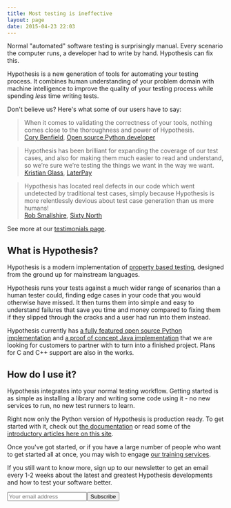 ```yaml
---
title: Most testing is ineffective
layout: page
date: 2015-04-23 22:03
---
```


Normal "automated" software testing is surprisingly manual. Every scenario the computer runs, a developer had to
write by hand. Hypothesis can fix this.

Hypothesis is a new generation of tools for automating your testing process. It combines human understanding of
your problem domain with machine intelligence to improve the quality of your testing process while spending
*less* time writing tests.

Don't believe us? Here's what some of our users have to say:

<blockquote class="blockquote-reverse pull testimonial">
When it comes to validating the correctness of your tools, nothing comes close to the thoroughness and power of Hypothesis.

 <footer><a href="/testimonials/#cory-benfield">Cory Benfield</a>, <a href="https://github.com/Lukasa">Open source Python developer</a></footer></cite>
</blockquote>


<blockquote class="blockquote-reverse pull testimonial">
Hypothesis has been brilliant for expanding the coverage of our test cases, and also for making them much easier to read and understand, so we’re sure we’re testing the things we want in the way we want.
 <footer><a href="/testimonials/#kristian-glass">Kristian Glass</a>, <a href="https://www.laterpay.net/">LaterPay</a></footer></cite>
</blockquote>

<blockquote class="blockquote-reverse pull testimonial">
Hypothesis has located real defects in our code which went undetected by traditional test cases, simply because Hypothesis is more relentlessly devious about test case generation than us mere humans!
 <footer><a href="/testimonials/#sixty-north">Rob Smallshire</a>, <a href="http://sixty-north.com/">Sixty North</a></footer></cite>
</blockquote>

See more at our [testimonials page](/testimonials/).

## What is Hypothesis?

Hypothesis is a modern implementation of [property based testing](https://en.wikipedia.org/wiki/QuickCheck), designed from the ground up for mainstream languages.

Hypothesis runs your tests against a much wider range of scenarios than a human tester could, finding edge cases
in your code that you would otherwise have missed. It then turns them into simple and easy to understand failures
that save you time and money compared to fixing them if they slipped through the cracks and a user had run into
them instead.

Hypothesis currently has [a fully featured open source Python implementation](https://github.com/HypothesisWorks/hypothesis-python/) and [a proof of concept Java implementation](https://github.com/HypothesisWorks/hypothesis-java) that we are looking for customers to partner with to turn into a finished project.
Plans for C and C++ support are also in the works.

## How do I use it?

Hypothesis integrates into your normal testing workflow. Getting started is as simple as installing a library and
writing some code using it - no new services to run, no new test runners to learn.

Right now only the Python version of Hypothesis is production ready. To get started with it, check out
[the documentation](https://hypothesis.readthedocs.org/en/latest/) or read some of the
[introductory articles here on this site](/articles/intro/).

Once you've got started, or if you have a large number of people who want to get started all at once,
you may wish to engage [our training services](/training).

If you still want to know more, sign up to our newsletter to get an email every 1-2 weeks about the latest and greatest Hypothesis developments and how to test your software better.

<form id="tinyletter" action="https://tinyletter.com/DRMacIver" method="post" target="popupwindow" onsubmit="window.open('https://tinyletter.com/DRMacIver', 'popupwindow', 'scrollbars=yes,width=800,height=600'); return true;"><input type="email" name="email" id="tlemail" placeholder="Your email address"/><input type="hidden" value="1" name="embed" /><input type="submit" value="Subscribe"/></form>

